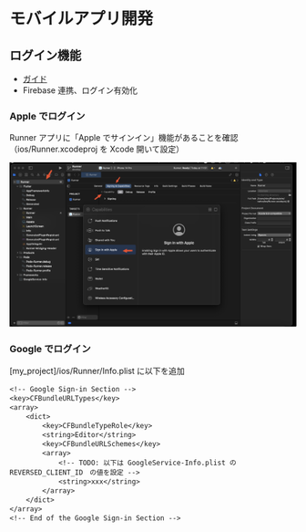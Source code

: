 # モバイルアプリ開発

## ログイン機能

- [ガイド](https://firebase.google.com/docs/flutter/setup?platform=ios)
- Firebase 連携、ログイン有効化

### Apple でログイン

Runner アプリに「Apple でサインイン」機能があることを確認（ios/Runner.xcodeproj を Xcode 開いて設定）

![](/img/docs/apple-add-signin.png)

### Google でログイン

[my_project]/ios/Runner/Info.plist に以下を追加

```
<!-- Google Sign-in Section -->
<key>CFBundleURLTypes</key>
<array>
	<dict>
		<key>CFBundleTypeRole</key>
		<string>Editor</string>
		<key>CFBundleURLSchemes</key>
		<array>
			<!-- TODO: 以下は GoogleService-Info.plist の REVERSED_CLIENT_ID　の値を設定 -->
			<string>xxx</string>
		</array>
	</dict>
</array>
<!-- End of the Google Sign-in Section -->
```
